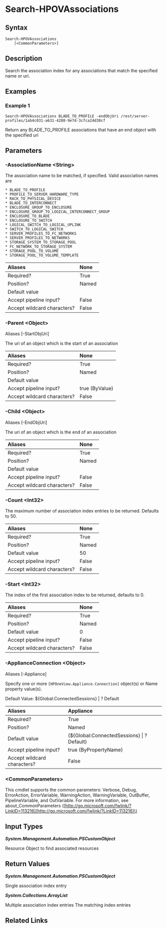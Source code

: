 ﻿---
description: Search the association index.
---

# Search-HPOVAssociations

## Syntax

```text
Search-HPOVAssociations
    [<CommonParameters>]
```

## Description

Search the association index for any associations that match the specified name or uri.

## Examples

###  Example 1 

```text
Search-HPOVAssociations BLADE_TO_PROFILE -endObjUri /rest/server-profiles/1ab4c031-a631-4288-9e7d-3cfca24d30cf

```

Return any BLADE_TO_PROFILE associations that have an end object with the specified uri

## Parameters

### -AssociationName &lt;String&gt;

The association name to be matched, if specified.  Valid association names are 

	* BLADE_TO_PROFILE
	* PROFILE_TO_SERVER_HARDWARE_TYPE
	* RACK_TO_PHYSICAL_DEVICE
	* BLADE_TO_INTERCONNECT
	* ENCLOSURE_GROUP_TO_ENCLOSURE
	* ENCLOSURE_GROUP_TO_LOGICAL_INTERCONNECT_GROUP
	* ENCLOSURE_TO_BLADE
	* ENCLOSURE_TO_SWITCH
	* LOGICAL_SWITCH_TO_LOGICAL_UPLINK
	* SWITCH_TO_LOGICAL_SWITCH
	* SERVER_PROFILES_TO_FC_NETWORKS
	* SERVER_PROFILES_TO_NETWORKS
	* STORAGE_SYSTEM_TO_STORAGE_POOL
	* FC_NETWORK_TO_STORAGE_SYSTEM
	* STORAGE_POOL_TO_VOLUME
	* STORAGE_POOL_TO_VOLUME_TEMPLATE

| Aliases | None |
| :--- | :--- |
| Required? | True |
| Position? | Named |
| Default value |  |
| Accept pipeline input? | False |
| Accept wildcard characters? | False |

### -Parent &lt;Object&gt;

Aliases [-StartObjUri]

The uri of an object which is the start of an association

| Aliases | None |
| :--- | :--- |
| Required? | True |
| Position? | Named |
| Default value |  |
| Accept pipeline input? | true (ByValue) |
| Accept wildcard characters? | False |

### -Child &lt;Object&gt;

Aliases [-EndObjUri]

The uri of an object which is the end of an association

| Aliases | None |
| :--- | :--- |
| Required? | True |
| Position? | Named |
| Default value |  |
| Accept pipeline input? | False |
| Accept wildcard characters? | False |

### -Count &lt;Int32&gt;

The maximum number of association index entries to be returned.  Defaults to 50.

| Aliases | None |
| :--- | :--- |
| Required? | True |
| Position? | Named |
| Default value | 50 |
| Accept pipeline input? | False |
| Accept wildcard characters? | False |

### -Start &lt;Int32&gt;

The index of the first association index to be returned, defaults to 0.

| Aliases | None |
| :--- | :--- |
| Required? | True |
| Position? | Named |
| Default value | 0 |
| Accept pipeline input? | False |
| Accept wildcard characters? | False |

### -ApplianceConnection &lt;Object&gt;

Aliases [-Appliance]

Specify one or more `[HPOneView.Appliance.Connection]` object(s) or Name property value(s).

Default Value: ${Global:ConnectedSessions} | ? Default

| Aliases | Appliance |
| :--- | :--- |
| Required? | True |
| Position? | Named |
| Default value | (${Global:ConnectedSessions} &vert; ? Default) |
| Accept pipeline input? | true (ByPropertyName) |
| Accept wildcard characters? | False |

### &lt;CommonParameters&gt;

This cmdlet supports the common parameters: Verbose, Debug, ErrorAction, ErrorVariable, WarningAction, WarningVariable, OutBuffer, PipelineVariable, and OutVariable. For more information, see about\_CommonParameters \([http://go.microsoft.com/fwlink/?LinkID=113216](http://go.microsoft.com/fwlink/?LinkID=113216)\)

## Input Types

_**System.Management.Automation.PSCustomObject**_

Resource Object to find associated resources

## Return Values

_**System.Management.Automation.PSCustomObject**_

Single association index entry

_**System.Collections.ArrayList**_

Multiple association index entries 
 The matching index entries


## Related Links

